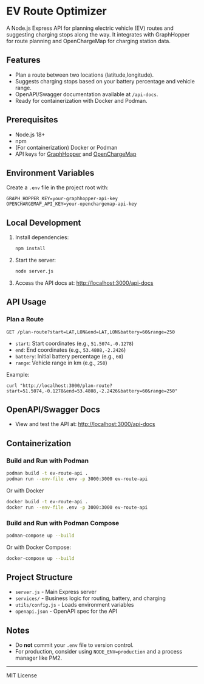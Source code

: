 # EV Route Optimizer

A Node.js Express API for planning electric vehicle (EV) routes and suggesting charging stops along the way. It integrates with GraphHopper for route planning and OpenChargeMap for charging station data.

## Features
- Plan a route between two locations (latitude,longitude).
- Suggests charging stops based on your battery percentage and vehicle range.
- OpenAPI/Swagger documentation available at `/api-docs`.
- Ready for containerization with Docker and Podman.

## Prerequisites
- Node.js 18+
- npm
- (For containerization) Docker or Podman
- API keys for [GraphHopper](https://graphhopper.com/) and [OpenChargeMap](https://openchargemap.org/)

## Environment Variables
Create a `.env` file in the project root with:
```
GRAPH_HOPPER_KEY=your-graphhopper-api-key
OPENCHARGEMAP_API_KEY=your-openchargemap-api-key
```

## Local Development
1. Install dependencies:
   ```bash
   npm install
   ```
2. Start the server:
   ```bash
   node server.js
   ```
3. Access the API docs at: [http://localhost:3000/api-docs](http://localhost:3000/api-docs)

## API Usage
### Plan a Route
`GET /plan-route?start=LAT,LON&end=LAT,LON&battery=60&range=250`

- `start`: Start coordinates (e.g., `51.5074,-0.1278`)
- `end`: End coordinates (e.g., `53.4808,-2.2426`)
- `battery`: Initial battery percentage (e.g., `60`)
- `range`: Vehicle range in km (e.g., `250`)

Example:
```
curl "http://localhost:3000/plan-route?start=51.5074,-0.1278&end=53.4808,-2.2426&battery=60&range=250"
```

## OpenAPI/Swagger Docs
- View and test the API at: [http://localhost:3000/api-docs](http://localhost:3000/api-docs)

## Containerization

### Build and Run with Podman
```bash
podman build -t ev-route-api .
podman run --env-file .env -p 3000:3000 ev-route-api
```

Or with Docker
```bash
docker build -t ev-route-api .
docker run --env-file .env -p 3000:3000 ev-route-api
```

### Build and Run with Podman Compose
```bash
podman-compose up --build
```

Or with Docker Compose:
```bash
docker-compose up --build
```

## Project Structure
- `server.js` - Main Express server
- `services/` - Business logic for routing, battery, and charging
- `utils/config.js` - Loads environment variables
- `openapi.json` - OpenAPI spec for the API

## Notes
- Do **not** commit your `.env` file to version control.
- For production, consider using `NODE_ENV=production` and a process manager like PM2.

---
MIT License

